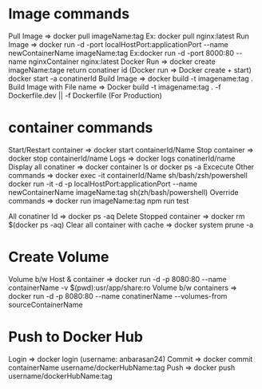 # Image commands

Pull Image                       => docker pull imageName:tag Ex: docker pull nginx:latest
Run Image                        => docker run -d -port localHostPort:applicationPort --name newContainerName imageName:tag
                                    Ex:docker run -d -port 8000:80 --name nginxContainer nginx:latest
Docker Run                       => docker create imageName:tage return conatiner id (Docker run => Docker create + start)
                                    docker start -a conatinerId
Build Image                      => docker build -t imagename:tag .
Build Image with File name       => Docker build -t imagename:tag . -f Dockerfile.dev || -f Dockerfile (For Production)

# container commands

Start/Restart container          => docker start containerId/Name
Stop container                   => docker stop containerId/name
Logs                             => docker logs conatinerId/name 
Display all conatiner            => docker container ls or docker ps -a
Excecute Other commands          => docker exec -it containerId/Name sh/bash/zsh/powershell
                                    docker run -it -d -p localHostPort:applicationPort --name newContainerName imageName:tag sh(zh/bash/powershell)
Override commands                => docker run imageName:tag npm run test

All conatiner Id                => docker ps -aq
Delete Stopped container        => docker rm $(docker ps -aq)
Clear all container with cache  => docker system prune -a

# Create Volume
Volume b/w Host & container      => docker run -d -p 8080:80 --name containerName -v $(pwd):usr/app/share:ro
Volume b/w containers            => docker run -d -p 8080:80 --name conatinerName --volumes-from sourceContainerName

# Push to Docker Hub
Login                            => docker login (username: anbarasan24)
Commit                           => docker commit containerName username/dockerHubName:tag
Push                             => docker push  username/dockerHubName:tag   


